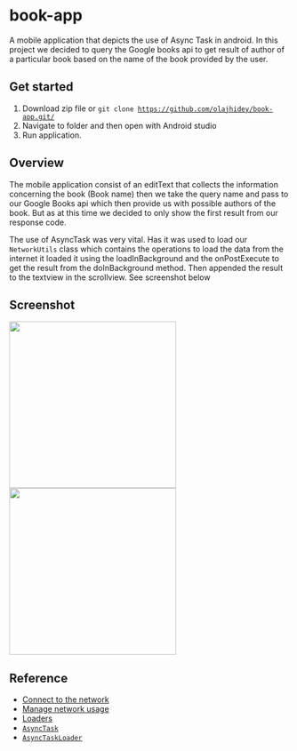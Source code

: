 # book-app

A mobile application that depicts the use of Async Task in android. In this project we decided to query the Google books api
to get result of author of a particular book based on the name of the book provided by the user.

## Get started 

1. Download zip file or <code>git clone https://github.com/olajhidey/book-app.git/</code>
2. Navigate to folder and then open with Android studio
3. Run application.

## Overview
The mobile application consist of an editText that collects the information concerning the book (Book name) then we take the 
query name and pass to our Google Books api which then provide us with possible authors of the book. But as at this time we decided to only
show the first result from our response code.

The use of AsyncTask was very vital. Has it was used to load our <code>NetworkUtils</code> class which contains the operations to load the data from the internet
it loaded it using the loadInBackground and the onPostExecute to get the result from the doInBackground method. Then appended the result to the 
textview in the scrollview. See screenshot below

## Screenshot
<img src="https://user-images.githubusercontent.com/18614379/57959495-06a3ca80-78fc-11e9-87b7-adaea3e1b2ed.png" width="300px" />  <img src="https://user-images.githubusercontent.com/18614379/57959520-24712f80-78fc-11e9-853f-555146d32cab.png" width="300px" />

## Reference
<ul>
<li><a href="https://developer.android.com/training/basics/network-ops/connecting.html" target="_blank">Connect to the network</a></li>
<li><a href="https://developer.android.com/training/basics/network-ops/managing.html" target="_blank">Manage network usage</a></li>
<li><a href="https://developer.android.com/guide/components/loaders.html" target="_blank">Loaders</a></li>
<li><a href="http://developer.android.com/reference/android/os/AsyncTask.html" target="_blank"><code>AsyncTask</code></a></li>
<li><a href="https://developer.android.com/reference/android/content/AsyncTaskLoader.html" target="_blank"><code>AsyncTaskLoader</code></a></li>
</ul>
